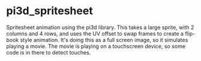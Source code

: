 # pi3d_spritesheet
Spritesheet animation using the pi3d library. This takes a large sprite, with 2 columns and 4 rows, and uses the UV offset to swap frames to create a flip-book style animation. It's doing this as a full screen image, so it simulates playing a movie. The movie is playing on a touchscreen device, so some code is in there to detect touches.


